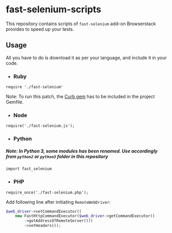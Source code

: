 # fast-selenium-scripts

This repository contains scripts of `fast-selenium` add-on Browserstack provides to speed up your tests.

## Usage

All you have to do is download it as per your language, and include it in your code.

- ### Ruby

```
require './fast-selenium'
```
Note: To run this patch, the [Curb gem](http://rubygems.org/gems/curb) has to be included in the project Gemfile.

- ### Node

```
require('./fast-selenium.js');
```
- ### Python

##### Note: In Python 3, some modules has been renamed. Use accordingly from `python2` or `python3` folder in this repository 
```
import fast_selenium
```

- ### PHP

```
require_once('./fast-selenium.php');
```
Add following line after initiating `RemoteWebDriver`:
```php
$web_driver->setCommandExecutor((
    new FastHttpCommandExecutor($web_driver->getCommandExecutor()
        ->getAddressOfRemoteServer()))
        ->setHeaders());
```
